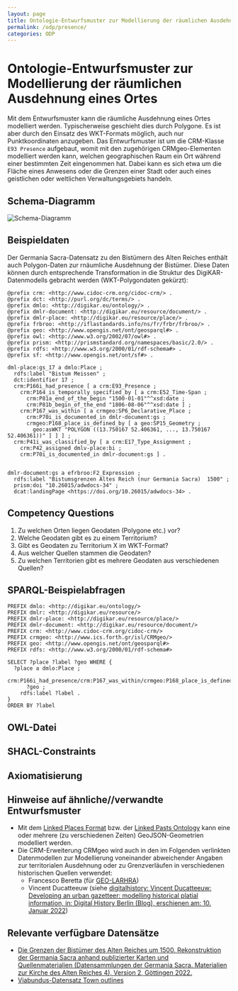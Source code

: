 ```yaml
---
layout: page
title: Ontologie-Entwurfsmuster zur Modellierung der räumlichen Ausdehnung eines Ortes
permalink: /odp/presence/
categories: ODP
---
```


# Ontologie-Entwurfsmuster zur Modellierung der räumlichen Ausdehnung eines Ortes

Mit dem Entwurfsmuster kann die räumliche Ausdehnung eines Ortes modelliert werden. Typischerweise geschieht dies durch Polygone. Es ist aber durch den Einsatz des WKT-Formats möglich, auch nur Punktkoordinaten anzugeben. Das Entwurfsmuster ist um die CRM-Klasse `E93 Presence` aufgebaut, womit mit den zugehörigen CRMgeo-Elementen modelliert werden kann, welchen geographischen Raum ein Ort während einer bestimmten Zeit eingenommen hat. Dabei kann es sich etwa um die Fläche eines Anwesens oder die Grenzen einer Stadt oder auch eines geistlichen oder weltlichen Verwaltungsgebiets handeln.


## Schema-Diagramm

![Schema-Diagramm](/DigiKAR-Ontology-Design/img/dmlo-place-presence.svg)

## Beispieldaten

Der Germania Sacra-Datensatz zu den Bistümern des Alten Reiches enthält auch Polygon-Daten zur rnäumliche Ausdehnung der Bistümer. Diese Daten können durch entsprechende Transformation in die Struktur des DigiKAR-Datenmodells gebracht werden (WKT-Polygondaten gekürzt):

```turtle
@prefix crm: <http://www.cidoc-crm.org/cidoc-crm/> .
@prefix dct: <http://purl.org/dc/terms/> .
@prefix dmlo: <http://digikar.eu/ontology/> .
@prefix dmlr-document: <http://digikar.eu/resource/document/> .
@prefix dmlr-place: <http://digikar.eu/resource/place/> .
@prefix frbroo: <http://iflastandards.info/ns/fr/frbr/frbroo/> .
@prefix geo: <http://www.opengis.net/ont/geosparql#> .
@prefix owl: <http://www.w3.org/2002/07/owl#> .
@prefix prism: <http://prismstandard.org/namespaces/basic/2.0/> .
@prefix rdfs: <http://www.w3.org/2000/01/rdf-schema#> .
@prefix sf: <http://www.opengis.net/ont/sf#> .

dml-place:gs_17 a dmlo:Place ;
  rdfs:label "Bistum Meissen" ;
  dct:identifier 17 ;
  crm:P166i_had_presence [ a crm:E93_Presence ;
    crm:P164_is_temporally_specified_by [ a crm:E52_Time-Span ;
      crm:P81a_end_of_the_begin "1500-01-01"^^xsd:date ;
      crm:P81b_begin_of_the_end "1806-08-06"^^xsd:date ] ;
    crm:P167_was_within [ a crmgeo:SP6_Declarative_Place ;
      crm:P70i_is_documented_in dmlr-document:gs ;
      crmgeo:P168_place_is_defined_by [ a geo:SP15_Geometry ;
        geo:asWKT "POLYGON ((13.750167 52.406361, ..., 13.750167 52.406361))" ] ] ] ;
  crm:P41i_was_classified_by [ a crm:E17_Type_Assignment ;
    crm:P42_assigned dmlv-place:bi ;
    crm:P70i_is_documented_in dmlr-document:gs ] .
    
    
dmlr-document:gs a efrbroo:F2_Expression ;
  rdfs:label "Bistumsgrenzen Altes Reich (nur Germania Sacra)  1500" ;
  prism:doi "10.26015/adwdocs-34" ;
  dcat:landingPage <https://doi.org/10.26015/adwdocs-34> .

```


## Competency Questions

1. Zu welchen Orten liegen Geodaten (Polygone etc.) vor?
2. Welche Geodaten gibt es zu einem Territorium?
3. Gibt es Geodaten zu Territorium X im WKT-Format?
4. Aus welcher Quellen stammen die Geodaten?
5. Zu welchen Territorien gibt es mehrere Geodaten aus verschiedenen Quellen?


## SPARQL-Beispielabfragen

```
PREFIX dmlo: <http://digikar.eu/ontology/>
PREFIX dmlr: <http://digikar.eu/resource/>
PREFIX dmlr-place: <http://digikar.eu/resource/place/>
PREFIX dmlr-document: <http://digikar.eu/resource/document/>
PREFIX crm: <http://www.cidoc-crm.org/cidoc-crm/>
PREFIX crmgeo: <http://www.ics.forth.gr/isl/CRMgeo/>
PREFIX geo: <http://www.opengis.net/ont/geosparql#>
PREFIX rdfs: <http://www.w3.org/2000/01/rdf-schema#>

SELECT ?place ?label ?geo WHERE {
  ?place a dmlo:Place ;
    crm:P166i_had_presence/crm:P167_was_within/crmgeo:P168_place_is_defined_by/geo:asWKT 
      ?geo ;
    rdfs:label ?label .
}
ORDER BY ?label
```


## OWL-Datei


## SHACL-Constraints


## Axiomatisierung


## Hinweise auf ähnliche//verwandte Entwurfsmuster

- Mit dem [Linked Places Format](https://github.com/LinkedPasts/linked-places-format) bzw. der [Linked Pasts Ontology](https://github.com/LinkedPasts/linked-pasts-ontology) kann eine oder mehrere (zu verschiedenen Zeiten) GeoJSON-Geometrien modelliert werden.  
- Die CRM-Erweiterung CRMgeo wird auch in den im Folgenden verlinkten Datenmodellen zur Modellierung voneinander abweichender Angaben zur territorialen Ausdehnung oder zu Grenzverläufen in verschiedenen historischen Quellen verwendet: 
  - Francesco Beretta (für [GEO-LARHRA](http://geo-larhra.org/))
  - Vincent Ducatteeuw (siehe [digitalhistory: Vincent Ducatteeuw: Developing an urban gazetteer: modelling historical platial information, in: Digital History Berlin (Blog), erschienen am: 10. Januar 2022](https://dhistory.hypotheses.org/1055))



## Relevante verfügbare Datensätze

- [Die Grenzen der Bistümer des Alten Reiches um 1500. Rekonstruktion der Germania Sacra anhand publizierter Karten und Quellenmaterialien (Datensammlungen der Germania Sacra. Materialien zur Kirche des Alten Reiches 4), Version 2, Göttingen 2022.](https://doi.org/10.26015/adwdocs-34)
- [Viabundus-Datensatz Town outlines](http://www.landesgeschichte.uni-goettingen.de/handelsstrassen/index.php#download)



